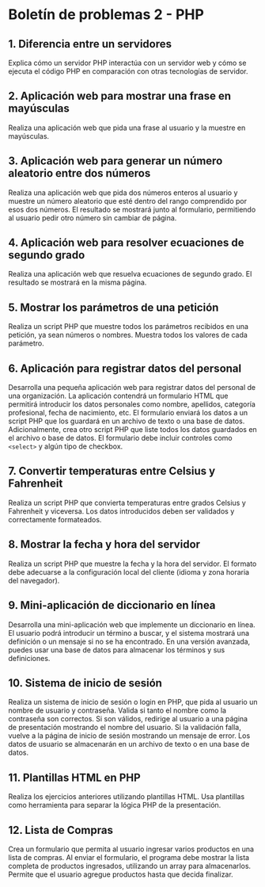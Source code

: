 # Boletín de problemas 2 - PHP

## 1. Diferencia entre un servidores
Explica cómo un servidor PHP interactúa con un servidor web y cómo se ejecuta el código PHP en comparación con otras tecnologías de servidor.

## 2. Aplicación web para mostrar una frase en mayúsculas
Realiza una aplicación web que pida una frase al usuario y la muestre en mayúsculas.

## 3. Aplicación web para generar un número aleatorio entre dos números
Realiza una aplicación web que pida dos números enteros al usuario y muestre un número aleatorio que esté dentro del rango comprendido por esos dos números. El resultado se mostrará junto al formulario, permitiendo al usuario pedir otro número sin cambiar de página.

## 4. Aplicación web para resolver ecuaciones de segundo grado
Realiza una aplicación web que resuelva ecuaciones de segundo grado. El resultado se mostrará en la misma página.

## 5. Mostrar los parámetros de una petición
Realiza un script PHP que muestre todos los parámetros recibidos en una petición, ya sean números o nombres. Muestra todos los valores de cada parámetro.

## 6. Aplicación para registrar datos del personal
Desarrolla una pequeña aplicación web para registrar datos del personal de una organización. La aplicación contendrá un formulario HTML que permitirá introducir los datos personales como nombre, apellidos, categoría profesional, fecha de nacimiento, etc. El formulario enviará los datos a un script PHP que los guardará en un archivo de texto o una base de datos. Adicionalmente, crea otro script PHP que liste todos los datos guardados en el archivo o base de datos. El formulario debe incluir controles como `<select>` y algún tipo de checkbox.

## 7. Convertir temperaturas entre Celsius y Fahrenheit
Realiza un script PHP que convierta temperaturas entre grados Celsius y Fahrenheit y viceversa. Los datos introducidos deben ser validados y correctamente formateados.

## 8. Mostrar la fecha y hora del servidor
Realiza un script PHP que muestre la fecha y la hora del servidor. El formato debe adecuarse a la configuración local del cliente (idioma y zona horaria del navegador).

## 9. Mini-aplicación de diccionario en línea
Desarrolla una mini-aplicación web que implemente un diccionario en línea. El usuario podrá introducir un término a buscar, y el sistema mostrará una definición o un mensaje si no se ha encontrado. En una versión avanzada, puedes usar una base de datos para almacenar los términos y sus definiciones.

## 10. Sistema de inicio de sesión
Realiza un sistema de inicio de sesión o login en PHP, que pida al usuario un nombre de usuario y contraseña. Valida si tanto el nombre como la contraseña son correctos. Si son válidos, redirige al usuario a una página de presentación mostrando el nombre del usuario. Si la validación falla, vuelve a la página de inicio de sesión mostrando un mensaje de error. Los datos de usuario se almacenarán en un archivo de texto o en una base de datos.

## 11. Plantillas HTML en PHP
Realiza los ejercicios anteriores utilizando plantillas HTML. Usa plantillas como herramienta para separar la lógica PHP de la presentación.

## 12.  Lista de Compras
Crea un formulario que permita al usuario ingresar varios productos en una lista de compras. Al enviar el formulario, el programa debe mostrar la lista completa de productos ingresados, utilizando un array para almacenarlos. Permite que el usuario agregue productos hasta que decida finalizar.

